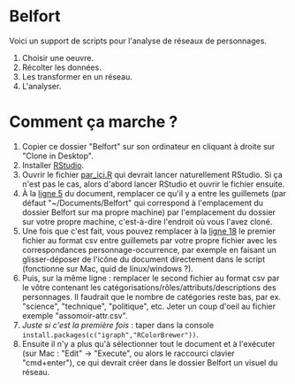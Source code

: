 # Belfort

Voici un support de scripts pour l'analyse de réseaux de personnages.

1. Choisir une oeuvre.
2. Récolter les données.
3. Les transformer en un réseau.
4. L'analyser.
 
# Comment ça marche ?

1. Copier ce dossier "Belfort" sur son ordinateur en cliquant à droite sur "Clone in Desktop".
2. Installer [RStudio](http://www.rstudio.com/).
3. Ouvrir le fichier [par_ici.R](https://github.com/yrochat/Belfort/blob/master/par_ici.R) qui devrait lancer naturellement RStudio. Si ça n'est pas le cas, alors d'abord lancer RStudio et ouvrir le fichier ensuite.
4. À la [ligne 5](https://github.com/yrochat/Belfort/blob/master/par_ici.R#L5) du document, remplacer ce qu'il y a entre les guillemets (par défaut "~/Documents/Belfort" qui correspond à l'emplacement du dossier Belfort sur ma propre machine) par l'emplacement du dossier sur votre propre machine, c'est-à-dire l'endroit où vous l'avez cloné.
5. Une fois que c'est fait, vous pouvez remplacer à la [ligne 18](https://github.com/yrochat/Belfort/blob/master/par_ici.R#L18) le premier fichier au format csv entre guillemets par votre propre fichier avec les correspondances personnage-occurrence, par exemple en faisant un glisser-déposer de l'icône du document directement dans le script (fonctionne sur Mac, quid de linux/windows ?).
6. Puis, sur la même ligne : remplacer le second fichier au format csv par le vôtre contenant les catégorisations/rôles/attributs/descriptions des personnages. Il faudrait que le nombre de catégories reste bas, par ex. "science", "technique", "politique", etc. Jeter un coup d'oeil au fichier exemple "assomoir-attr.csv".
6. _Juste si c'est la première fois_ : taper dans la console `install.packages(c("igraph","RColorBrewer"))`.
6. Ensuite il n'y a plus qu'à sélectionner tout le document et à l'exécuter (sur Mac : "Edit" -> "Execute", ou alors le raccourci clavier "cmd+enter"), ce qui devrait créer dans le dossier Belfort un visuel du réseau.
